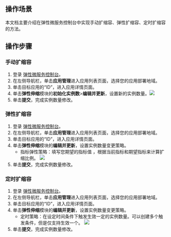 ## 操作场景

本文档主要介绍在弹性微服务控制台中实现手动扩缩容、弹性扩缩容、定时扩缩容的方法。

## 操作步骤
### 手动扩缩容
1. 登录 [弹性微服务控制台](https://console.cloud.tencent.com/tem)。
2. 在左侧导航栏，单击**应用管理**进入应用列表页面，选择您的应用部署地域。
3. 单击目标应用的“ID”，进入应用详情页面。
4. 单击**弹性伸缩**模块的**初始化实例数**>**编辑并更新**，设置新的实例数量。![](https://qcloudimg.tencent-cloud.cn/raw/62a370063db119f6ce5f7d7b6c0ae86c.jpg)
5. 单击**提交**，完成实例数量修改。

### 弹性扩缩容
1. 登录 [弹性微服务控制台](https://console.cloud.tencent.com/tem)。
2. 在左侧导航栏，单击**应用管理**进入应用列表页面，选择您的应用部署地域。
3. 单击目标应用的“ID”，进入应用详情页面。
4. 单击**弹性伸缩**模块的**编辑并更新**，设置实例数量变更策略。
   - 指标弹性策略：填写您期望的指标值 ，根据当前指标和期望指标来计算扩缩比例。
   ![](https://main.qcloudimg.com/raw/c3838be508e284fc4e3bd54c3f8fabd0.png)
5. 单击**提交**，完成实例数量修改。


### 定时扩缩容
1. 登录 [弹性微服务控制台](https://console.cloud.tencent.com/tem)。
2. 在左侧导航栏，单击**应用管理**进入应用列表页面，选择您的应用部署地域。
3. 单击目标应用的“ID”，进入应用详情页面。
4. 单击**弹性伸缩**模块的**编辑并更新**，设置实例数量变更策略。
   - 定时策略：在设定时间条件下触发生效一定的实例数量。可以创建多个触发条件，但是仅支持生效一个。
     ![](https://main.qcloudimg.com/raw/4e0b30ab6cd20449896ec7a8b494f649.png)
5. 单击**提交**，完成实例数量修改。
